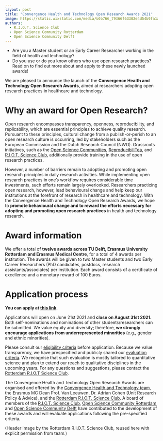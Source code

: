 ```yaml
---
layout: post
title: "Convergence Health and Technology Open Research Awards 2021"
image: https://static.wixstatic.com/media/b0b766_79366f63302e4d54b9fa1a3b7260b7cc~mv2.jpg/v1/fill/w_1263,h_1047,al_c,q_85,usm_0.66_1.00_0.01/b0b766_79366f63302e4d54b9fa1a3b7260b7cc~mv2.webp
authors:
  - R.I.O.T. Science Club
  - Open Science Community Rotterdam
  - Open Science Community Delft
---
```


- Are you a Master student or an Early Career Researcher working in the field of health and technology?
- Do you use or do you know others who use open research practices?
Read on to find out more about and apply to these newly launched awards!

We are pleased to announce the launch of the **Convergence Health and Technology Open Research Awards**, aimed at researchers adopting open research practices in healthcare and technology.

# Why an award for Open Research?

Open research encompasses transparency, openness, reproducibility, and replicability, which are essential principles to achieve quality research. Pursuant to these principles, cultural change from a publish-or-perish to an open research culture is occurring, led by stakeholders such as the European Commission and the Dutch Research Council (NWO). Grassroots initiatives, such as the [Open Science Communities](http://startyourosc.com/), [ReproducibiliTea](https://reproducibilitea.org/), and [R.I.O.T. Science Club](http://riotscience.co.uk/), additionally provide training in the use of open research practices.

However, a number of barriers remain to adopting and promoting open research principles in daily research activities. While implementing open research practices in one’s workflow requires considerable time investments, such efforts remain largely overlooked. Researchers practicing open research, however, lead behavioural change and help keep our institutions at the forefront of research in healthcare and technology. With the Convergence Health and Technology Open Research Awards, we hope to **promote behavioural change and to reward the efforts necessary for adopting and promoting open research practices** in health and technology research.

# Award information

We offer a total of **twelve awards across TU Delft, Erasmus University Rotterdam and Erasmus Medical Centre**, for a total of 4 awards per institution. The awards will be given to two Master students and two Early Career Researchers (PhD candidates, postdocs, research assistants/associates) per institution. Each award consists of a certificate of excellence and a monetary reward of 100 Euros.

# Application process

**You can apply at [this link](https://docs.google.com/forms/d/e/1FAIpQLSekikGGGjhCVF-z052AnUklN3KV-_TH7MuO4EUuvI1uo6V_iQ/viewform)**.

Applications will open on June 21st 2021 and **close on August 31st 2021**. Both self-nominations and nominations of other students/researchers can be submitted. We value equity and diversity; therefore, **we strongly encourage applications from underrepresented minorities** (e.g., gender and ethnic minorities).

Please consult our [eligibility criteria](https://docs.google.com/document/d/1nBmTeQom70n2Iw_HT6GCQRWv6zN8LS0LLQVNvy7x_UE/edit?usp=sharing) before application. Because we value transparency, we have prespecified and publicly shared our [evaluation criteria](https://docs.google.com/document/d/16RztntO8UTdO5ymOGrfJOU-aj9FAGbrcHj3mIQ4Egeo/edit?usp=sharing). We recognise that such evaluation is mostly tailored to quantitative science and plan to extend our reach to qualitative disciplines in the upcoming years. For any questions and suggestions, please contact the [Rotterdam R.I.O.T Science Club](info@riotscienceNL.com).

The Convergence Health and Technology Open Research Awards are organised and offered by the [Convergence Health and Technology team](https://convergence.healthandtechnology.nl/), the Erasmus MC Dean Prof. Van Leeuwen, Dr. Adrian Cohen (Unit Research Policy & Advice), and the [Rotterdam R.I.O.T. Science Club](https://www.riotsciencenl.com/). A board of members of the [R.I.O.T. Science Club](http://www.riotscience.co.uk/), [Open Science Community Rotterdam](https://www.openscience-rotterdam.com/home/), and [Open Science Community Delft](https://osc-delft.github.io/) have contributed to the development of these awards and will evaluate applications following the pre-specified criteria.

(Header image by the Rotterdam R.I.O.T. Science Club, reused here with explicit permission from team.)
